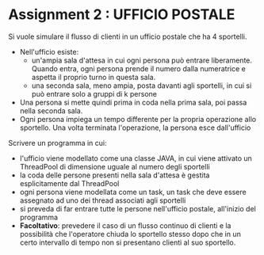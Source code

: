 # Assignment 2 : UFFICIO POSTALE

Si vuole simulare il flusso di clienti in un ufficio postale che ha 4 sportelli.
* Nell'ufficio esiste:
    * un'ampia sala d'attesa in cui ogni persona può entrare liberamente.
    Quando entra, ogni persona prende il numero dalla numeratrice e aspetta il
    proprio turno in questa sala.
    * una seconda sala, meno ampia, posta davanti agli sportelli, in cui si può
    entrare solo a gruppi di k persone
* Una persona si mette quindi prima in coda nella prima sala, poi passa nella
seconda sala.
* Ogni persona impiega un tempo differente per la propria operazione allo
sportello. Una volta terminata l'operazione, la persona esce dall'ufficio


Scrivere un programma in cui:
* l'ufficio viene modellato come una classe JAVA, in cui viene attivato un
ThreadPool di dimensione uguale al numero degli sportelli
* la coda delle persone presenti nella sala d'attesa è gestita
esplicitamente dal ThreadPool
* ogni persona viene modellata come un task, un task che deve essere
assegnato ad uno dei thread associati agli sportelli
* si preveda di far entrare tutte le persone nell'ufficio postale, all'inizio
del programma
* **Facoltativo**: prevedere il caso di un flusso continuo di clienti e la
possibilità che l'operatore chiuda lo sportello stesso dopo che in un certo
intervallo di tempo non si presentano clienti al suo sportello.